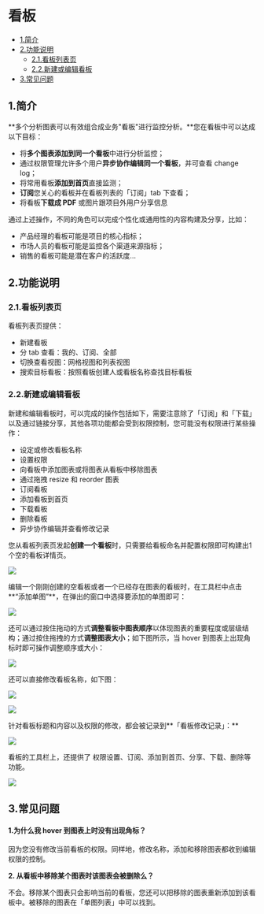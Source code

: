 # 看板

* [1.简介](./#1-jian-jie)
* [2.功能说明](./#2-gong-neng-shuo-ming)
  * [2.1.看板列表页](https://growingio.gitbook.io/docs/~/edit/drafts/-LGhz9SUr_ZWKUjg3i04/data-analytics/dashboard#2-1-kan-ban-lie-biao-ye)
  * [2.2.新建或编辑看板](https://growingio.gitbook.io/docs/~/edit/drafts/-LGhz9SUr_ZWKUjg3i04/data-analytics/dashboard#2-2-xin-jian-huo-bian-ji-kan-ban)
* [3.常见问题](./#3-chang-jian-wen-ti)

## 1.简介

**多个分析图表可以有效组合成业务"看板"进行监控分析。**您在看板中可以达成以下目标：

* 将**多个图表添加到同一个看板**中进行分析监控；
* 通过权限管理允许多个用户**异步协作编辑同一个看板**，并可查看 change log；
* 将常用看板**添加到首页**直接监测；
* **订阅**您关心的看板并在看板列表的「订阅」tab 下查看；
* 将看板**下载成 PDF** 或图片跟项目外用户分享信息

通过上述操作，不同的角色可以完成个性化或通用性的内容构建及分享，比如：

* 产品经理的看板可能是项目的核心指标；
* 市场人员的看板可能是监控各个渠道来源指标；
* 销售的看板可能是潜在客户的活跃度…

## 2.功能说明

### 2.1.看板列表页

看板列表页提供：

* 新建看板
* 分 tab 查看：我的、订阅、全部
* 切换查看视图：网格视图和列表视图
* 搜索目标看板：按照看板创建人或看板名称查找目标看板

### 2.2.新建或编辑看板

新建和编辑看板时，可以完成的操作包括如下，需要注意除了「订阅」和「下载」以及通过链接分享，其他各项功能都会受到权限控制，您可能没有权限进行某些操作：

* 设定或修改看板名称
* 设置权限
* 向看板中添加图表或将图表从看板中移除图表
* 通过拖拽 resize 和 reorder 图表
* 订阅看板
* 添加看板到首页
* 下载看板
* 删除看板
* 异步协作编辑并查看修改记录

您从看板列表页发起**创建一个看板**时，只需要给看板命名并配置权限即可构建出1个空的看板详情页。

![](https://docs.growingio.com/.gitbook/assets/kan-ban-xin-jian.png)

编辑一个刚刚创建的空看板或者一个已经存在图表的看板时，在工具栏中点击**“添加单图”**，在弹出的窗口中选择要添加的单图即可：

![](https://docs.growingio.com/.gitbook/assets/tian-jia-dan-tu.png)

还可以通过按住拖动的方式**调整看板中图表顺序**以体现图表的重要程度或层级结构；通过按住拖拽的方式**调整图表大小**；如下图所示，当 hover 到图表上出现角标时即可操作调整顺序或大小：

![](https://docs.growingio.com/.gitbook/assets/resizereorder.png)

还可以直接修改看板名称，如下图：

![](https://docs.growingio.com/.gitbook/assets/xiu-gai-ming-cheng-1.png)

![](https://docs.growingio.com/.gitbook/assets/xiu-gai-ming-cheng-2.png)

针对看板标题和内容以及权限的修改，都会被记录到**「看板修改记录」：**

![](https://docs.growingio.com/.gitbook/assets/kan-ban-xiu-gai-ji-lu.png)

看板的工具栏上，还提供了 权限设置、订阅、添加到首页、分享、下载、删除等功能。

![](https://docs.growingio.com/.gitbook/assets/qi-ta-gong-neng.png)

## 3.常见问题

#### **1.为什么我 hover 到图表上时没有出现角标？**

因为您没有修改当前看板的权限。同样地，修改名称，添加和移除图表都收到编辑权限的控制。

**2. 从看板中移除某个图表时该图表会被删除么？**

不会。移除某个图表只会影响当前的看板，您还可以把移除的图表重新添加到该看板中。被移除的图表在「单图列表」中可以找到。

